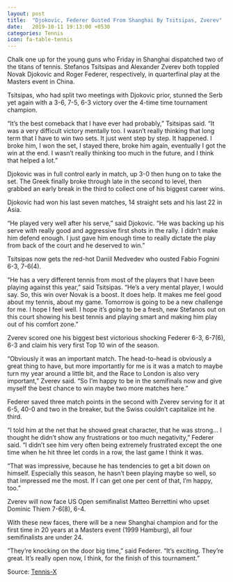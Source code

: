 ```yaml
---
layout: post
title:  "Djokovic, Federer Ousted From Shanghai By Tsitsipas, Zverev"
date:   2019-10-11 19:13:00 +0530
categories: Tennis
icon: fa-table-tennis
---
```

Chalk one up for the young guns who Friday in Shanghai dispatched two of the titans of tennis. Stefanos Tsitsipas and Alexander Zverev both toppled Novak Djokovic and Roger Federer, respectively, in quarterfinal play at the Masters event in China.

Tsitsipas, who had split two meetings with Djokovic prior, stunned the Serb yet again with a 3-6, 7-5, 6-3 victory over the 4-time time tournament champion.

“It’s the best comeback that I have ever had probably,” Tsitsipas said. “It was a very difficult victory mentally too. I wasn’t really thinking that long term that I have to win two sets. It just went step by step. It happened. I broke him, I won the set, I stayed there, broke him again, eventually I got the win at the end. I wasn’t really thinking too much in the future, and I think that helped a lot.”

Djokovic was in full control early in match, up 3-0 then hung on to take the set. The Greek finally broke through late in the second to level, then grabbed an early break in the third to collect one of his biggest career wins.

Djokovic had won his last seven matches, 14 straight sets and his last 22 in Asia.

“He played very well after his serve,” said Djokovic. “He was backing up his serve with really good and aggressive first shots in the rally. I didn’t make him defend enough. I just gave him enough time to really dictate the play from back of the court and he deserved to win.”

Tsitsipas now gets the red-hot Daniil Medvedev who ousted Fabio Fognini 6-3, 7-6(4).

“He has a very different tennis from most of the players that I have been playing against this year,” said Tsitsipas. “He’s a very mental player, I would say. So, this win over Novak is a boost. It does help. It makes me feel good about my tennis, about my game. Tomorrow is going to be a new challenge for me. I hope I feel well. I hope it’s going to be a fresh, new Stefanos out on this court showing his best tennis and playing smart and making him play out of his comfort zone.”

Zverev scored one his biggest best victorious shocking Federer 6-3, 6-7(6), 6-3 and claim his very first Top 10 win of the season.

“Obviously it was an important match. The head-to-head is obviously a great thing to have, but more importantly for me is it was a match to maybe turn my year around a little bit, and the Race to London is also very important,” Zverev said. “So I’m happy to be in the semifinals now and give myself the best chance to win maybe two more matches here.”

Federer saved three match points in the second with Zverev serving for it at 6-5, 40-0 and two in the breaker, but the Swiss couldn’t capitalize int he third.

“I told him at the net that he showed great character, that he was strong… I thought he didn’t show any frustrations or too much negativity,” Federer said. “I didn’t see him very often being extremely frustrated except the one time when he hit three let cords in a row, the last game I think it was.

“That was impressive, because he has tendencies to get a bit down on himself. Especially this season, he hasn’t been playing maybe so well, so that impressed me the most. If I can get one per cent of that, I’m happy, too.”

Zverev will now face US Open semifinalist Matteo Berrettini who upset Dominic Thiem 7-6(8), 6-4.

With these new faces, there will be a new Shanghai champion and for the first time in 20 years at a Masters event (1999 Hamburg), all four semifinalists are under 24.

“They’re knocking on the door big time,” said Federer. “It’s exciting. They’re great. It’s really open now, I think, for the finish of this tournament.”

Source: [Tennis-X](https://www.tennis-x.com/xblog/2019-10-11/30948.php)
